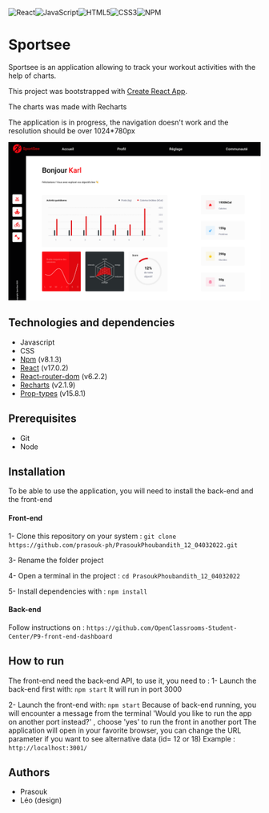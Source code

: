 ![React](https://img.shields.io/badge/react-%2320232a.svg?style=for-the-badge&logo=react&logoColor=%2361DAFB)![JavaScript](https://img.shields.io/badge/javascript-%23323330.svg?style=for-the-badge&logo=javascript&logoColor=%23F7DF1E)![HTML5](https://img.shields.io/badge/html5-%23E34F26.svg?style=for-the-badge&logo=html5&logoColor=white)![CSS3](https://img.shields.io/badge/css3-%231572B6.svg?style=for-the-badge&logo=css3&logoColor=white)![NPM](https://img.shields.io/badge/NPM-%23000000.svg?style=for-the-badge&logo=npm&logoColor=white)

# Sportsee

Sportsee is an application allowing to track your workout activities with the help of charts.

This project was bootstrapped with [Create React App](https://github.com/facebook/create-react-app).

The charts was made with Recharts

The application is in progress, the navigation doesn't work and the resolution should be over 1024\*780px

<img src='https://github.com/prasouk-ph/PrasoukPhoubandith_12_04032022/blob/master/screenshot/app-screenshot.png' alt="screenshot"/>

## Technologies and dependencies

-   Javascript
-   CSS
-   [Npm](https://www.npmjs.com/package/npm) (v8.1.3)
-   [React](https://fr.reactjs.org/) (v17.0.2)
-   [React-router-dom](https://reactrouter.com/) (v6.2.2)
-   [Recharts](https://recharts.org/en-US/) (v2.1.9)
-   [Prop-types](https://www.npmjs.com/package/prop-types) (v15.8.1)

## Prerequisites

-   Git
-   Node

## Installation

To be able to use the application, you will need to install the back-end and the front-end

#### Front-end

1- Clone this repository on your system : `git clone https://github.com/prasouk-ph/PrasoukPhoubandith_12_04032022.git`

3- Rename the folder project

4- Open a terminal in the project : `cd PrasoukPhoubandith_12_04032022`

5- Install dependencies with : `npm install`

#### Back-end

Follow instructions on :
`https://github.com/OpenClassrooms-Student-Center/P9-front-end-dashboard`

## How to run

The front-end need the back-end API, to use it, you need to :
1- Launch the back-end first with: `npm start`
It will run in port 3000

2- Launch the front-end with: `npm start`
Because of back-end running, you will encounter a message from the terminal 'Would you like to run the app on another port instead?' , choose 'yes' to run the front in another port
The application will open in your favorite browser, you can change the URL parameter if you want to see alternative data (id= 12 or 18)
Example : `http://localhost:3001/`

## Authors

-   Prasouk
-   Léo (design)

